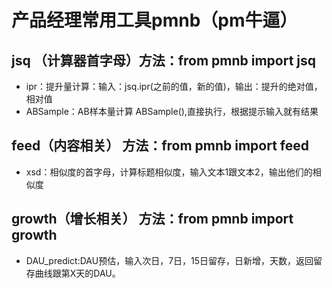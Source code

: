 # 产品经理常用工具pmnb（pm牛逼）
## jsq （计算器首字母）方法：from pmnb import jsq
 * ipr：提升量计算：输入：jsq.ipr(之前的值，新的值)，输出：提升的绝对值，相对值  
 * ABSample：AB样本量计算  ABSample(),直接执行，根据提示输入就有结果

## feed（内容相关） 方法：from pmnb import feed
 * xsd：相似度的首字母，计算标题相似度，输入文本1跟文本2，输出他们的相似度


## growth（增长相关） 方法：from pmnb import growth
 * DAU_predict:DAU预估，输入次日，7日，15日留存，日新增，天数，返回留存曲线跟第X天的DAU。